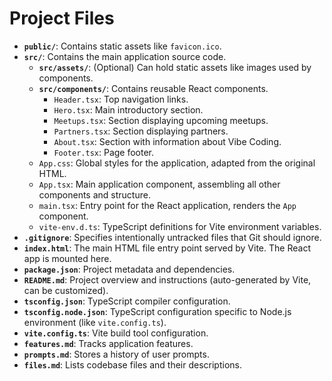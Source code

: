 # Project Files

- **`public/`**: Contains static assets like `favicon.ico`.
- **`src/`**: Contains the main application source code.
  - **`src/assets/`**: (Optional) Can hold static assets like images used by components.
  - **`src/components/`**: Contains reusable React components.
    - `Header.tsx`: Top navigation links.
    - `Hero.tsx`: Main introductory section.
    - `Meetups.tsx`: Section displaying upcoming meetups.
    - `Partners.tsx`: Section displaying partners.
    - `About.tsx`: Section with information about Vibe Coding.
    - `Footer.tsx`: Page footer.
  - `App.css`: Global styles for the application, adapted from the original HTML.
  - `App.tsx`: Main application component, assembling all other components and structure.
  - `main.tsx`: Entry point for the React application, renders the `App` component.
  - `vite-env.d.ts`: TypeScript definitions for Vite environment variables.
- **`.gitignore`**: Specifies intentionally untracked files that Git should ignore.
- **`index.html`**: The main HTML file entry point served by Vite. The React app is mounted here.
- **`package.json`**: Project metadata and dependencies.
- **`README.md`**: Project overview and instructions (auto-generated by Vite, can be customized).
- **`tsconfig.json`**: TypeScript compiler configuration.
- **`tsconfig.node.json`**: TypeScript configuration specific to Node.js environment (like `vite.config.ts`).
- **`vite.config.ts`**: Vite build tool configuration.
- **`features.md`**: Tracks application features.
- **`prompts.md`**: Stores a history of user prompts.
- **`files.md`**: Lists codebase files and their descriptions.
